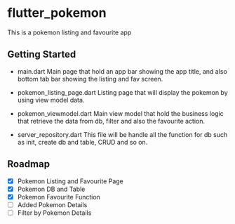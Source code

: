 # flutter_pokemon

This is a pokemon listing and favourite app

## Getting Started

* main.dart
    Main page that hold an app bar showing the app title, and also bottom tab bar showing the listing and fav screen.

* pokemon_listing_page.dart
    Listing page that will display the pokemon by using view model data.

* pokemon_viewmodel.dart
    Main view model that hold the business logic that retrieve the data from db, filter and also the favourite action.

* server_repository.dart
    This file will be handle all the function for db such as init, create db and table, CRUD and so on.

## Roadmap

- [x] Pokemon Listing and Favourite Page
- [x] Pokemon DB and Table
- [x] Pokemon Favourite Function
- [ ] Added Pokemon Details
- [ ] Filter by Pokemon Details
